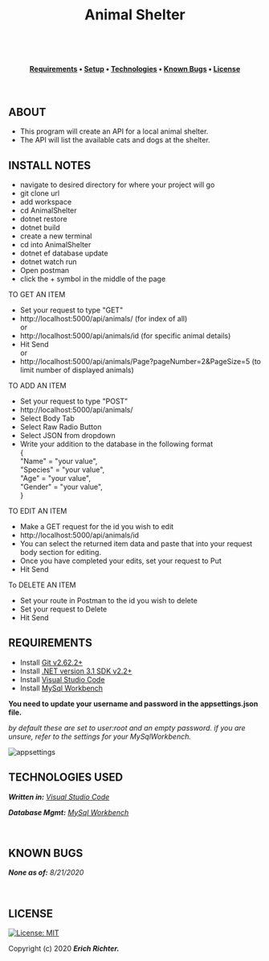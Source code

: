 







  
**<h1 align = "center">Animal Shelter**



     
<br>

<h4 align = "center">
  <a href="#requirements">Requirements</a> •
  <a href="#setup">Setup</a> •
  <a href="#technologies-used">Technologies</a> •
  <a href="#known-bugs">Known Bugs</a> •  
  <a href="#license">License</a></h4>

<br>

## **ABOUT**

* This program will create an API for a local animal shelter. 
* The API will list the available cats and dogs at the shelter.



## **INSTALL NOTES** 

* navigate to desired directory for where your project will go
* git clone url
* add workspace
* cd AnimalShelter
* dotnet restore
* dotnet build
* create a new terminal
* cd into AnimalShelter
* dotnet ef database update
* dotnet watch run
* Open postman<br>
* click the + symbol in the middle of the page<br>

TO GET AN ITEM<br>
* Set your request to type "GET" <br>
* http://localhost:5000/api/animals/ (for index of all)<br>
or<br>
* http://localhost:5000/api/animals/id (for specific animal details)<br>
* Hit Send<br>
or<br>
* http://localhost:5000/api/animals/Page?pageNumber=2&PageSize=5 (to limit number of displayed animals)<br>

TO ADD AN ITEM<br>
* Set your request to type "POST"<br>
* http://localhost:5000/api/animals/ <br>
* Select Body Tab<br>
* Select Raw Radio Button<br>
* Select JSON from dropdown<br>
* Write your addition to the database in the following format<br>
{<br>
  "Name" = "your value",<br>
  "Species" = "your value",<br>
  "Age" = "your value",<br>
  "Gender" = "your value",<br>
}<br>

TO EDIT AN ITEM<br>
* Make a GET request for the id you wish to edit<br>
* http://localhost:5000/api/animals/id<br>
* You can select the returned item data and paste that into your request body section for editing.<br> 
* Once you have completed your edits, set your request to Put<br>
* Hit Send<br>

To DELETE AN ITEM<br>
* Set your route in Postman to the id you wish to delete<br>
* Set your request to Delete<br>
* Hit Send<br>


## **REQUIREMENTS** 

* Install [Git v2.62.2+](https://git-scm.com/downloads/)
* Install [.NET version 3.1 SDK v2.2+](https://dotnet.microsoft.com/download/dotnet-core/2.2)
* Install [Visual Studio Code](https://code.visualstudio.com/)
* Install [MySql Workbench](https://www.mysql.com/products/workbench/)


**You need to update your username and password in the appsettings.json file.**

_by default these are set to user:root and an empty password. if you are unsure, refer to the settings for your MySqlWorkbench._

![appsettings](https://coding-assets.s3-us-west-2.amazonaws.com/img/app-settings.png)



## **TECHNOLOGIES USED**

_**Written in:** [Visual Studio Code](https://code.visualstudio.com/)_

_**Database Mgmt:** [MySql Workbench](https://www.mysql.com/products/workbench/)_


<br>

## **KNOWN BUGS**

_**None as of:** 8/21/2020_

<br>



## **LICENSE**
[![License: MIT](https://img.shields.io/badge/License-MIT-yellow.svg)](https://opensource.org/licenses/MIT)

Copyright (c) 2020 **_Erich Richter._**